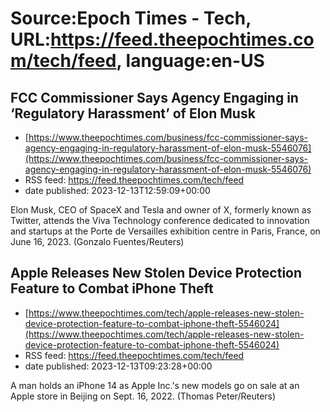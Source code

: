 # Source:Epoch Times - Tech, URL:https://feed.theepochtimes.com/tech/feed, language:en-US

## FCC Commissioner Says Agency Engaging in ‘Regulatory Harassment’ of Elon Musk
 - [https://www.theepochtimes.com/business/fcc-commissioner-says-agency-engaging-in-regulatory-harassment-of-elon-musk-5546076](https://www.theepochtimes.com/business/fcc-commissioner-says-agency-engaging-in-regulatory-harassment-of-elon-musk-5546076)
 - RSS feed: https://feed.theepochtimes.com/tech/feed
 - date published: 2023-12-13T12:59:09+00:00

Elon Musk, CEO of SpaceX and Tesla and owner of X, formerly known as Twitter, attends the Viva Technology conference dedicated to innovation and startups at the Porte de Versailles exhibition centre in Paris, France, on June 16, 2023. (Gonzalo Fuentes/Reuters)

## Apple Releases New Stolen Device Protection Feature to Combat iPhone Theft
 - [https://www.theepochtimes.com/tech/apple-releases-new-stolen-device-protection-feature-to-combat-iphone-theft-5546024](https://www.theepochtimes.com/tech/apple-releases-new-stolen-device-protection-feature-to-combat-iphone-theft-5546024)
 - RSS feed: https://feed.theepochtimes.com/tech/feed
 - date published: 2023-12-13T09:23:28+00:00

A man holds an iPhone 14 as Apple Inc.'s new models go on sale at an Apple store in Beijing on Sept. 16, 2022. (Thomas Peter/Reuters)

